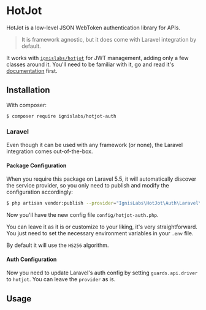 HotJot
======

HotJot is a low-level JSON WebToken authentication library for APIs.

> It is framework agnostic, but it does come with Laravel integration
> by default.

It works with [`ignislabs/hotjot`][1] for JWT management, adding only a
few classes around it. You'll need to be familiar with it, go and read
it's [documentation][1] first.

Installation
------------

With composer:

```shell
$ composer require ignislabs/hotjot-auth
```

### Laravel

Even though it can be used with any framework (or none), the Laravel
integration comes out-of-the-box.

#### Package Configuration

When you require this package on Laravel 5.5, it will automatically
discover the service provider, so you only need to publish and modify
the configuration accordingly:

```bash
$ php artisan vendor:publish --provider="IgnisLabs\HotJot\Auth\Laravel\HotJotAuthServiceProvider"
```

Now you'll have the new config file `config/hotjot-auth.php`.

You can leave it as it is or customize to your liking, it's very
straightforward. You just need to set the necessary environment
variables in your `.env` file.

By default it will use the `HS256` algorithm.

#### Auth Configuration

Now you need to update Laravel's auth config by setting
`guards.api.driver` to `hotjot`. You can leave the `provider` as is.

Usage
-----

[1]: https://github.com/IgnisLabs/HotJot
